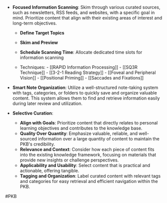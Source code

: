-  **Focused Information Scanning**: Skim through various curated sources, such as newsletters, RSS feeds, and websites, with a specific goal in mind. Prioritize content that align with their existing areas of interest and long-term objectives.
	- **Define Target Topics**
	- **Skim and Preview**
	- **Schedule Scanning Time**: Allocate dedicated time slots for information scanning

	- Techniques:
			- [[RAPID Information Processing]]
			- [[SQ3R Technique]]
			- [[3-2-1 Reading Strategy]]
			- [[Foveal and Peripheral Vision]]
			- [[Positional Priming]]
			- [[Saccades and Fixations]]
  
- **Smart Note Organization**: Utilize a well-structured note-taking system with tags, categories, or folders to quickly save and organize valuable content. This system allows them to find and retrieve information easily during later review and utilization.
   
- **Selective Curation**: 
	- **Align with Goals**: Prioritize content that directly relates to personal learning objectives and contributes to the knowledge base.
	- **Quality Over Quantity**: Emphasize valuable, reliable, and well-sourced information over a large quantity of content to maintain the PKB's credibility.
	- **Relevance and Context**: Consider how each piece of content fits into the existing knowledge framework, focusing on materials that provide new insights or challenge perspectives.
	- **Applicability and Usability**: Select content that is practical and actionable, offering tangible.
	- **Tagging and Organization**: Label curated content with relevant tags and categories for easy retrieval and efficient navigation within the PKB.

#PKB 